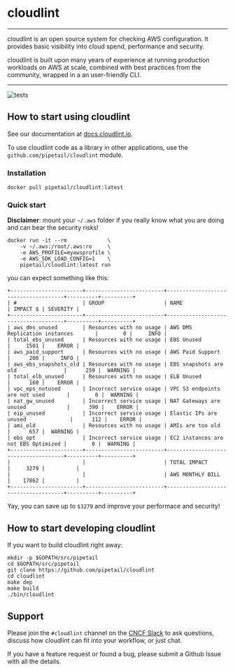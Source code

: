 # cloudlint
----

cloudlint is an open source system for checking AWS configuration. It provides basic visibility into cloud spend, performance and security.

cloudlint is built upon many years of experience at running production workloads on AWS at scale, combined with best practices from the community, wrapped in a an user-friendly CLI.

----
![tests](https://github.com/pipetail/cloudlint/workflows/tests/badge.svg)
## How to start using cloudlint

See our documentation at [docs.cloudlint.io](http://docs.cloudlint.io).

To use cloudlint code as a library in other applications, use the `github.com/pipetail/cloudlint` module.

### Installation
```
docker pull pipetail/cloudlint:latest
```

### Quick start
**Disclaimer**: mount your `~/.aws` folder if you really know what you are doing and can bear the security risks!
```
docker run -it --rm             \
    -v ~/.aws:/root/.aws:ro     \
    -e AWS_PROFILE=myawsprofile \
    -e AWS_SDK_LOAD_CONFIG=1    \
    pipetail/cloudlint:latest run
```

you can expect something like this:
```
+-----------------------+-------------------------+-------------------------------------+----------+----------+
| #                     | GROUP                   | NAME                                | IMPACT $ | SEVERITY |
+-----------------------+-------------------------+-------------------------------------+----------+----------+
| aws_dms_unused        | Resources with no usage | AWS DMS Replication instances       |        0 |     INFO |
| total_ebs_unused      | Resources with no usage | EBS Unused                          |     1501 |    ERROR |
| aws_paid_support      | Resources with no usage | AWS Paid Support                    |      200 |     INFO |
| aws_ebs_snapshots_old | Resources with no usage | EBS snapshots are old               |      259 |  WARNING |
| total_elb_unused      | Resources with no usage | ELB Unused                          |      160 |    ERROR |
| vpc_eps_notused       | Incorrect service usage | VPC S3 endpoints are not used       |        0 |  WARNING |
| nat_gw_unused         | Incorrect service usage | NAT Gateways are unused             |      390 |    ERROR |
| eip_unused            | Incorrect service usage | Elastic IPs are unused              |      112 |    ERROR |
| ami_old               | Resources with no usage | AMIs are too old                    |      657 |  WARNING |
| ebs_opt               | Incorrect service usage | EC2 instances are not EBS Optimized |        0 |  WARNING |
+-----------------------+-------------------------+-------------------------------------+----------+----------+
|                       |                         | TOTAL IMPACT                        |     3279 |          |
|                       |                         | AWS MONTHLY BILL                    |    17862 |          |
+-----------------------+-------------------------+-------------------------------------+----------+----------+
```

Yay, you can save up to `$3279` and improve your performace and security!

## How to start developing cloudlint

If you want to build cloudlint right away:
```
mkdir -p $GOPATH/src/pipetail
cd $GOPATH/src/pipetail
git clone https://github.com/pipetail/cloudlint
cd cloudlint
make dep
make build
./bin/cloudlint
```

## Support

Please join the `#cloudlint` channel on the [CNCF Slack](http://slack.cncf.io/) to ask questions, discuss how cloudlint can fit into your workflow, or just chat.

If you have a feature request or found a bug,
please submit a Github Issue with all the details.
